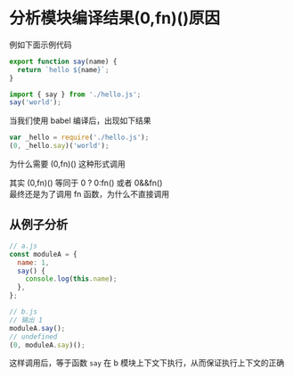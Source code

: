 # 分析模块编译结果(0,fn)()原因

例如下面示例代码

```js [hello.js]
export function say(name) {
  return `hello ${name}`;
}
```

```js [index.js]
import { say } from './hello.js';
say('world');
```

当我们使用 babel 编译后，出现如下结果

```js [index.js]
var _hello = require('./hello.js');
(0, _hello.say)('world');
```

为什么需要 (0,fn)() 这种形式调用

其实 (0,fn)() 等同于 0 ? 0:fn() 或者 0&&fn()  
最终还是为了调用 fn 函数，为什么不直接调用

## 从例子分析

```js
// a.js
const moduleA = {
  name: 1,
  say() {
    console.log(this.name);
  },
};

// b.js
// 输出 1
moduleA.say();
// undefined
(0, moduleA.say)();
```

这样调用后，等于函数 `say` 在 b 模块上下文下执行，从而保证执行上下文的正确
